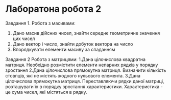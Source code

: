 # Лаборатона робота 2
Завдання 1. Робота з масивами:
1. Дано масив дійсних чисел, знайти середнє геометричне значення цих чисел
2. Дано вектор і число, знайти добуток вектора на число
3. Впорядкувати елементи масиву за спаданням

Завдання 2 Робота з матрицями:
1.Дана цілочислова квадратна матриця.
  Необхідно розмістити елементи непарних рядків у порядку зростання
2.Дана цілочислова прямокутна матриця. Визначити кількість стовпців,
  які не містять жодного нульового елемента.
3.Дана цілочислова прямокутна матриця. 
  Переставляючи рядки даної матриці,
  розташувати їх в порядку зростання характеристики.
  Характеристика - це сума чисел, які містяться в рядку.
